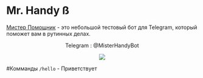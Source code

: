 # Mr. Handy ß
<a href='https://web.telegram.org/#/im?p=@MisterHandyBot'>Мистер Помощник</a> - это небольшой тестовый бот для Telegram, который поможет вам в рутинных делах.<br> <center>Telegram : @MisterHandyBot</center>

<center><img src='http://i.imgur.com/4FboUkV.jpg' /></center>

#Комманды
<code>/hello</code> - Приветствует
